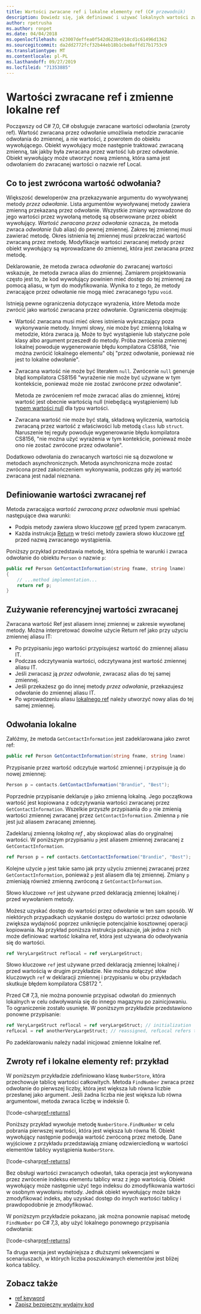 ```yaml
---
title: Wartości zwracane ref i lokalne elementy ref (C# przewodnik)
description: Dowiedz się, jak definiować i używać lokalnych wartości zwrotnych i ref
author: rpetrusha
ms.author: ronpet
ms.date: 04/04/2018
ms.openlocfilehash: e23007deffea0f542d623be918cd1c61496d1362
ms.sourcegitcommit: da2dd2772fcf32b44eb18b1cbe8affd17b1753c9
ms.translationtype: MT
ms.contentlocale: pl-PL
ms.lasthandoff: 09/27/2019
ms.locfileid: "71353885"
---
```

# <a name="ref-returns-and-ref-locals"></a>Wartości zwracane ref i zmienne lokalne ref

Począwszy od C# 7,0, C# obsługuje zwracane wartości odwołania (zwroty ref). Wartość zwracana przez odwołanie umożliwia metodzie zwracanie odwołania do zmiennej, a nie wartości, z powrotem do obiektu wywołującego. Obiekt wywołujący może następnie traktować zwracaną zmienną, tak jakby była zwracana przez wartość lub przez odwołanie. Obiekt wywołujący może utworzyć nową zmienną, która sama jest odwołaniem do zwracanej wartości o nazwie ref Local.

## <a name="what-is-a-reference-return-value"></a>Co to jest zwrócona wartość odwołania?

Większość deweloperów zna przekazywanie argumentu do wywoływanej metody *przez odwołanie*. Lista argumentów wywoływanej metody zawiera zmienną przekazaną przez odwołanie. Wszystkie zmiany wprowadzone do jego wartości przez wywołaną metodę są obserwowane przez obiekt wywołujący. *Wartość zwracana przez odwołanie* oznacza, że metoda zwraca *odwołanie* (lub alias) do pewnej zmiennej. Zakres tej zmiennej musi zawierać metodę. Okres istnienia tej zmiennej musi przekraczać wartość zwracaną przez metodę. Modyfikacje wartości zwracanej metody przez obiekt wywołujący są wprowadzane do zmiennej, która jest zwracana przez metodę.

Deklarowanie, że metoda zwraca *odwołanie* do zwracanej wartości wskazuje, że metoda zwraca alias do zmiennej. Zamiarem projektowania często jest to, że kod wywołujący powinien mieć dostęp do tej zmiennej za pomocą aliasu, w tym do modyfikowania. Wynika to z tego, że metody zwracające przez odwołanie nie mogą mieć zwracanego typu `void`.

Istnieją pewne ograniczenia dotyczące wyrażenia, które Metoda może zwrócić jako wartość zwracana przez odwołanie. Ograniczenia obejmują:

- Wartość zwracana musi mieć okres istnienia wykraczający poza wykonywanie metody. Innymi słowy, nie może być zmienną lokalną w metodzie, która zwraca ją. Może to być wystąpienie lub statyczne pole klasy albo argument przeszedł do metody. Próba zwrócenia zmiennej lokalnej powoduje wygenerowanie błędu kompilatora CS8168, "nie można zwrócić lokalnego elementu" obj "przez odwołanie, ponieważ nie jest to lokalne odwołanie".

- Zwracana wartość nie może być literałem `null`. Zwrócenie `null` generuje błąd kompilatora CS8156 "wyrażenie nie może być używane w tym kontekście, ponieważ może nie zostać zwrócone przez odwołanie".

   Metoda ze zwróceniem ref może zwracać alias do zmiennej, której wartość jest obecnie wartością null (niebędącą wystąpieniem) lub [typem wartości null](../nullable-types/index.md) dla typu wartości.

- Zwracana wartość nie może być stałą, składową wyliczenia, wartością zwracaną przez wartość z właściwości lub metodą `class` lub `struct`. Naruszenie tej reguły powoduje wygenerowanie błędu kompilatora CS8156, "nie można użyć wyrażenia w tym kontekście, ponieważ może ono nie zostać zwrócone przez odwołanie".

Dodatkowo odwołania do zwracanych wartości nie są dozwolone w metodach asynchronicznych. Metoda asynchroniczna może zostać zwrócona przed zakończeniem wykonywania, podczas gdy jej wartość zwracana jest nadal nieznana.

## <a name="defining-a-ref-return-value"></a>Definiowanie wartości zwracanej ref

Metoda zwracająca *wartość zwracaną przez odwołanie* musi spełniać następujące dwa warunki:

- Podpis metody zawiera słowo kluczowe [ref](../../language-reference/keywords/ref.md) przed typem zwracanym.
- Każda instrukcja [Return](../../language-reference/keywords/return.md) w treści metody zawiera słowo kluczowe [ref](../../language-reference/keywords/ref.md) przed nazwą zwracanego wystąpienia.

Poniższy przykład przedstawia metodę, która spełnia te warunki i zwraca odwołanie do obiektu `Person` o nazwie `p`:

```csharp
public ref Person GetContactInformation(string fname, string lname)
{
    // ...method implementation...
    return ref p;
}
```

## <a name="consuming-a-ref-return-value"></a>Zużywanie referencyjnej wartości zwracanej

Zwracana wartość Ref jest aliasem innej zmiennej w zakresie wywołanej metody. Można interpretować dowolne użycie Return ref jako przy użyciu zmiennej aliasu IT:

- Po przypisaniu jego wartości przypisujesz wartość do zmiennej aliasu IT.
- Podczas odczytywania wartości, odczytywana jest wartość zmiennej aliasu IT.
- Jeśli zwracasz ją *przez odwołanie*, zwracasz alias do tej samej zmiennej.
- Jeśli przekażesz go do innej metody *przez odwołanie*, przekazujesz odwołanie do zmiennej aliasu IT.
- Po wprowadzeniu aliasu [lokalnego ref](#ref-locals) należy utworzyć nowy alias do tej samej zmiennej.

## <a name="ref-locals"></a>Odwołania lokalne

Załóżmy, że metoda `GetContactInformation` jest zadeklarowana jako zwrot ref:

```csharp
public ref Person GetContactInformation(string fname, string lname)
```

Przypisanie przez wartość odczytuje wartość zmiennej i przypisuje ją do nowej zmiennej:

```csharp
Person p = contacts.GetContactInformation("Brandie", "Best");
```

Poprzednie przypisanie deklaruje `p` jako zmienną lokalną. Jego początkowa wartość jest kopiowana z odczytywania wartości zwracanej przez `GetContactInformation`. Wszelkie przyszłe przypisania do `p` nie zmienią wartości zmiennej zwracanej przez `GetContactInformation`. Zmienna `p` nie jest już aliasem zwracanej zmiennej.

Zadeklaruj zmienną *lokalną ref* , aby skopiować alias do oryginalnej wartości. W poniższym przypisaniu `p` jest aliasem zmiennej zwracanej z `GetContactInformation`.

```csharp
ref Person p = ref contacts.GetContactInformation("Brandie", "Best");
```

Kolejne użycie `p` jest takie samo jak przy użyciu zmiennej zwracanej przez `GetContactInformation`, ponieważ `p` jest aliasem dla tej zmiennej. Zmiany `p` zmieniają również zmienną zwróconą z `GetContactInformation`.

Słowo kluczowe `ref` jest używane przed deklaracją zmiennej lokalnej *i* przed wywołaniem metody. 

Możesz uzyskać dostęp do wartości przez odwołanie w ten sam sposób. W niektórych przypadkach uzyskanie dostępu do wartości przez odwołanie zwiększa wydajność poprzez uniknięcie potencjalnie kosztownej operacji kopiowania. Na przykład poniższa instrukcja pokazuje, jak jedna z nich może definiować wartość lokalna ref, która jest używana do odwoływania się do wartości.

```csharp
ref VeryLargeStruct reflocal = ref veryLargeStruct;
```

Słowo kluczowe `ref` jest używane przed deklaracją zmiennej lokalnej *i* przed wartością w drugim przykładzie. Nie można dołączyć słów kluczowych `ref` w deklaracji zmiennej i przypisaniu w obu przykładach skutkuje błędem kompilatora CS8172 ". 

Przed C# 7,3, nie można ponownie przypisać odwołań do zmiennych lokalnych w celu odwoływania się do innego magazynu po zainicjowaniu. To ograniczenie zostało usunięte. W poniższym przykładzie przedstawiono ponowne przypisanie:

```csharp
ref VeryLargeStruct reflocal = ref veryLargeStruct; // initialization
refLocal = ref anotherVeryLargeStruct; // reassigned, refLocal refers to different storage.
```

 Po zadeklarowaniu należy nadal inicjować zmienne lokalne ref.

## <a name="ref-returns-and-ref-locals-an-example"></a>Zwroty ref i lokalne elementy ref: przykład

W poniższym przykładzie zdefiniowano klasę `NumberStore`, która przechowuje tablicę wartości całkowitych. Metoda `FindNumber` zwraca przez odwołanie do pierwszej liczby, która jest większa lub równa liczbie przesłanej jako argument. Jeśli żadna liczba nie jest większa lub równa argumentowi, metoda zwraca liczbę w indeksie 0. 

[!code-csharp[ref-returns](../../../../samples/snippets/csharp/programming-guide/ref-returns/NumberStore.cs#1)]

Poniższy przykład wywołuje metodę `NumberStore.FindNumber` w celu pobrania pierwszej wartości, która jest większa lub równa 16. Obiekt wywołujący następnie podwaja wartość zwróconą przez metodę. Dane wyjściowe z przykładu przedstawiają zmianę odzwierciedloną w wartości elementów tablicy wystąpienia `NumberStore`.

[!code-csharp[ref-returns](../../../../samples/snippets/csharp/programming-guide/ref-returns/NumberStore.cs#2)]

Bez obsługi wartości zwracanych odwołań, taka operacja jest wykonywana przez zwrócenie indeksu elementu tablicy wraz z jego wartością. Obiekt wywołujący może następnie użyć tego indeksu do zmodyfikowania wartości w osobnym wywołaniu metody. Jednak obiekt wywołujący może także zmodyfikować indeks, aby uzyskać dostęp do innych wartości tablicy i prawdopodobnie je zmodyfikować.  

W poniższym przykładzie pokazano, jak można ponownie napisać metodę `FindNumber` po C# 7,3, aby użyć lokalnego ponownego przypisania odwołania:

[!code-csharp[ref-returns](../../../../samples/snippets/csharp/programming-guide/ref-returns/NumberStoreUpdated.cs#1)]

Ta druga wersja jest wydajniejsza z dłuższymi sekwencjami w scenariuszach, w których liczba poszukiwanych elementów jest bliżej końca tablicy.

## <a name="see-also"></a>Zobacz także

- [ref keyword](../../language-reference/keywords/ref.md)
- [Zapisz bezpieczny wydajny kod](../../write-safe-efficient-code.md)
